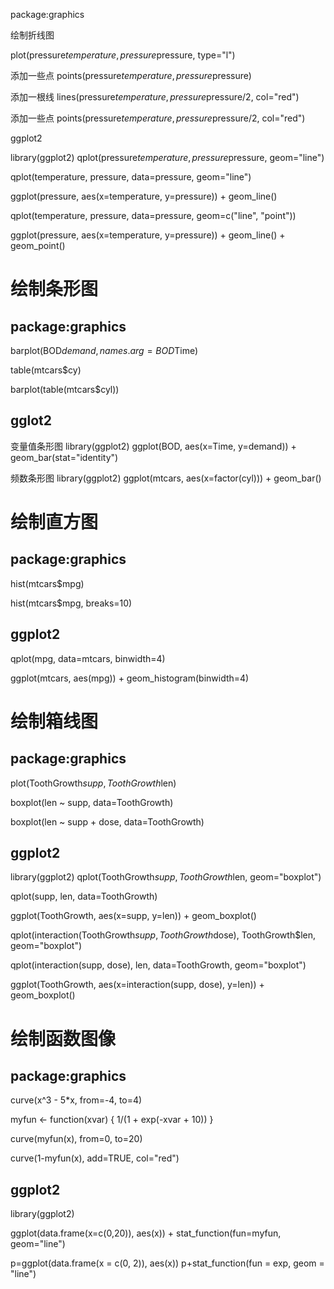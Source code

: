 package:graphics

绘制折线图

plot(pressure$temperature, pressure$pressure, type="l")

添加一些点
points(pressure$temperature, pressure$pressure)

添加一根线
lines(pressure$temperature, pressure$pressure/2, col="red")

添加一些点
points(pressure$temperature, pressure$pressure/2, col="red")


ggplot2

library(ggplot2)
qplot(pressure$temperature, pressure$pressure, geom="line")

qplot(temperature, pressure, data=pressure, geom="line")

ggplot(pressure, aes(x=temperature, y=pressure)) + geom_line()

qplot(temperature, pressure, data=pressure, geom=c("line", "point"))

ggplot(pressure, aes(x=temperature, y=pressure)) + geom_line() + geom_point()

# 绘制条形图

## package:graphics

barplot(BOD$demand, names.arg=BOD$Time)

table(mtcars$cy)

barplot(table(mtcars$cyl))

## gglot2

变量值条形图
library(ggplot2)
ggplot(BOD, aes(x=Time, y=demand)) + geom_bar(stat="identity")

频数条形图
library(ggplot2)
ggplot(mtcars, aes(x=factor(cyl))) + geom_bar()

# 绘制直方图

## package:graphics

hist(mtcars$mpg)

hist(mtcars$mpg, breaks=10)

## ggplot2

qplot(mpg, data=mtcars, binwidth=4)

ggplot(mtcars, aes(mpg)) + geom_histogram(binwidth=4)

# 绘制箱线图

## package:graphics

plot(ToothGrowth$supp, ToothGrowth$len)

boxplot(len ~ supp, data=ToothGrowth)

boxplot(len ~ supp + dose, data=ToothGrowth)

## ggplot2

library(ggplot2)
qplot(ToothGrowth$supp, ToothGrowth$len, geom="boxplot")

qplot(supp, len, data=ToothGrowth)

ggplot(ToothGrowth, aes(x=supp, y=len)) + geom_boxplot()

qplot(interaction(ToothGrowth$supp,ToothGrowth$dose), ToothGrowth$len, geom="boxplot")

qplot(interaction(supp, dose), len, data=ToothGrowth, geom="boxplot")

ggplot(ToothGrowth, aes(x=interaction(supp, dose), y=len)) + geom_boxplot()

# 绘制函数图像

## package:graphics

curve(x^3 - 5*x, from=-4, to=4)

myfun <- function(xvar) {
	1/(1 + exp(-xvar + 10))
}

curve(myfun(x), from=0, to=20)

curve(1-myfun(x), add=TRUE, col="red")

## ggplot2

library(ggplot2)

ggplot(data.frame(x=c(0,20)), aes(x)) + stat_function(fun=myfun, geom="line")

p=ggplot(data.frame(x = c(0, 2)), aes(x))
p+stat_function(fun = exp, geom = "line")

